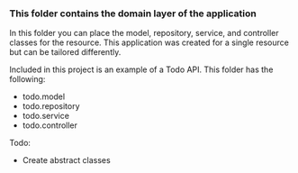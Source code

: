 ### This folder contains the domain layer of the application

In this folder you can place the model, repository, service, and controller classes for the resource. This
application was created for a single resource but can be tailored differently.

Included in this project is an example of a Todo API. This folder has the following:
- todo.model
- todo.repository
- todo.service
- todo.controller

Todo:
- Create abstract classes
